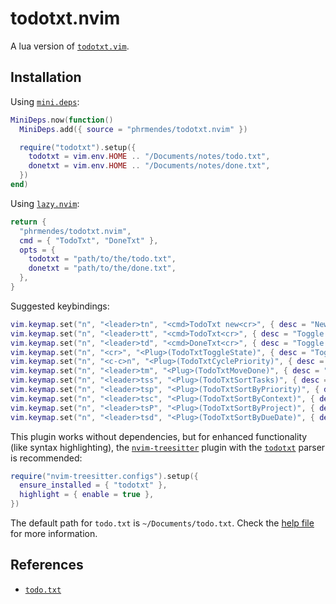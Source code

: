 # todotxt.nvim

A lua version of [`todotxt.vim`](https://github.com/freitass/todo.txt-vim).

## Installation

Using [`mini.deps`](https://github.com/echasnovski/mini.deps):

```lua
MiniDeps.now(function()
  MiniDeps.add({ source = "phrmendes/todotxt.nvim" })

  require("todotxt").setup({
    todotxt = vim.env.HOME .. "/Documents/notes/todo.txt",
    donetxt = vim.env.HOME .. "/Documents/notes/done.txt",
  })
end)
```

Using [`lazy.nvim`](https://lazy.folke.io/installation):

```lua
return {
  "phrmendes/todotxt.nvim",
  cmd = { "TodoTxt", "DoneTxt" },
  opts = {
    todotxt = "path/to/the/todo.txt",
    donetxt = "path/to/the/done.txt",
  },
}
```

Suggested keybindings:

```lua
vim.keymap.set("n", "<leader>tn", "<cmd>TodoTxt new<cr>", { desc = "New todo entry" })
vim.keymap.set("n", "<leader>tt", "<cmd>TodoTxt<cr>", { desc = "Toggle todo.txt" })
vim.keymap.set("n", "<leader>td", "<cmd>DoneTxt<cr>", { desc = "Toggle done.txt" })
vim.keymap.set("n", "<cr>", "<Plug>(TodoTxtToggleState)", { desc = "Toggle task state" })
vim.keymap.set("n", "<c-c>n", "<Plug>(TodoTxtCyclePriority)", { desc = "Cycle priority" })
vim.keymap.set("n", "<leader>tm", "<Plug>(TodoTxtMoveDone)", { desc = "Move done tasks" })
vim.keymap.set("n", "<leader>tss", "<Plug>(TodoTxtSortTasks)", { desc = "Sort tasks (default)" })
vim.keymap.set("n", "<leader>tsp", "<Plug>(TodoTxtSortByPriority)", { desc = "Sort by priority" })
vim.keymap.set("n", "<leader>tsc", "<Plug>(TodoTxtSortByContext)", { desc = "Sort by context" })
vim.keymap.set("n", "<leader>tsP", "<Plug>(TodoTxtSortByProject)", { desc = "Sort by project" })
vim.keymap.set("n", "<leader>tsd", "<Plug>(TodoTxtSortByDueDate)", { desc = "Sort by due date" })
```

This plugin works without dependencies, but for enhanced functionality (like syntax highlighting), the [`nvim-treesitter`](https://github.com/nvim-treesitter/nvim-treesitter) plugin with the [`todotxt`](https://github.com/arnarg/tree-sitter-todotxt) parser is recommended:

```lua
require("nvim-treesitter.configs").setup({
  ensure_installed = { "todotxt" },
  highlight = { enable = true },
})
```

The default path for `todo.txt` is `~/Documents/todo.txt`. Check the [help file](./doc/todotxt.txt) for more information.

## References

- [`todo.txt`](https://github.com/todotxt/todo.txt)
